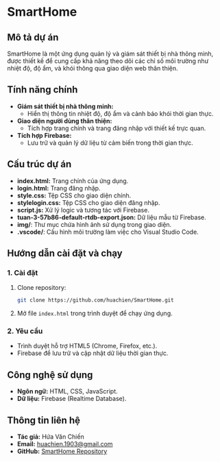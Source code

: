 # SmartHome

## Mô tả dự án
SmartHome là một ứng dụng quản lý và giám sát thiết bị nhà thông minh, được thiết kế để cung cấp khả năng theo dõi các chỉ số môi trường như nhiệt độ, độ ẩm, và khói thông qua giao diện web thân thiện.

## Tính năng chính
- **Giám sát thiết bị nhà thông minh:**
  - Hiển thị thông tin nhiệt độ, độ ẩm và cảnh báo khói thời gian thực.
- **Giao diện người dùng thân thiện:**
  - Tích hợp trang chính và trang đăng nhập với thiết kế trực quan.
- **Tích hợp Firebase:**
  - Lưu trữ và quản lý dữ liệu từ cảm biến trong thời gian thực.

## Cấu trúc dự án
- **index.html:** Trang chính của ứng dụng.
- **login.html:** Trang đăng nhập.
- **style.css:** Tệp CSS cho giao diện chính.
- **stylelogin.css:** Tệp CSS cho giao diện đăng nhập.
- **script.js:** Xử lý logic và tương tác với Firebase.
- **tuan-3-57b86-default-rtdb-export.json:** Dữ liệu mẫu từ Firebase.
- **img/**: Thư mục chứa hình ảnh sử dụng trong giao diện.
- **.vscode/**: Cấu hình môi trường làm việc cho Visual Studio Code.

## Hướng dẫn cài đặt và chạy
### 1. Cài đặt
1. Clone repository:
   ```bash
   git clone https://github.com/huachien/SmartHome.git
   ```
2. Mở file `index.html` trong trình duyệt để chạy ứng dụng.

### 2. Yêu cầu
- Trình duyệt hỗ trợ HTML5 (Chrome, Firefox, etc.).
- Firebase để lưu trữ và cập nhật dữ liệu thời gian thực.

## Công nghệ sử dụng
- **Ngôn ngữ:** HTML, CSS, JavaScript.
- **Dữ liệu:** Firebase (Realtime Database).

## Thông tin liên hệ
- **Tác giả:** Hứa Văn Chiến
- **Email:** huachien.1903@gmail.com
- **GitHub:** [SmartHome Repository](https://github.com/huachien/SmartHome)
